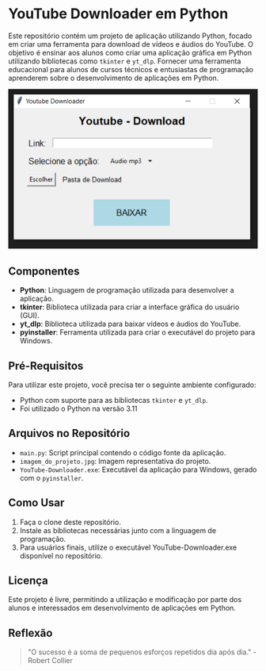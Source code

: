 # YouTube Downloader em Python

Este repositório contém um projeto de aplicação utilizando Python, focado em criar uma ferramenta para download de vídeos e áudios do YouTube. O objetivo é ensinar aos alunos como criar uma aplicação gráfica em Python utilizando bibliotecas como `tkinter` e `yt_dlp`. Fornecer uma ferramenta educacional para alunos de cursos técnicos e entusiastas de programação aprenderem sobre o desenvolvimento de aplicações em Python. 

![Imagem do Projeto](https://github.com/Petinelson/YouTubeDownloader-Python/blob/main/imagem_do_projeto_01.png)


## Componentes

- **Python**: Linguagem de programação utilizada para desenvolver a aplicação.
- **tkinter**: Biblioteca utilizada para criar a interface gráfica do usuário (GUI).
- **yt_dlp**: Biblioteca utilizada para baixar vídeos e áudios do YouTube.
- **pyinstaller**: Ferramenta utilizada para criar o executável do projeto para Windows.

## Pré-Requisitos

Para utilizar este projeto, você precisa ter o seguinte ambiente configurado:

- Python com suporte para as bibliotecas `tkinter` e `yt_dlp`.
- Foi utilizado o Python na versão 3.11

## Arquivos no Repositório

- `main.py`: Script principal contendo o código fonte da aplicação.
- `imagem_do_projeto.jpg`: Imagem representativa do projeto.
- `YouTube-Downloader.exe`: Executável da aplicação para Windows, gerado com o `pyinstaller`.

## Como Usar

1. Faça o clone deste repositório.
2. Instale as bibliotecas necessárias junto com a linguagem de programação.
3. Para usuários finais, utilize o executável YouTube-Downloader.exe disponível no repositório.


## Licença
Este projeto é livre, permitindo a utilização e modificação por parte dos alunos e interessados em desenvolvimento de aplicações em Python.

## Reflexão

>"O sucesso é a soma de pequenos esforços repetidos dia após dia." - Robert Collier
